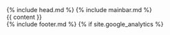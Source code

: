 <!DOCTYPE html>
<html lang="{{ site.lang | default: "en-US" }}">
  {% include head.md %}
  <body>
    {% include mainbar.md %}
    <div style=""></div>
    <div class="main-content">
      {{ content }}
    </div>
    {% include footer.md %}
    {% if site.google_analytics %}
      <script type="text/javascript">
        (function(i,s,o,g,r,a,m){i['GoogleAnalyticsObject']=r;i[r]=i[r]||function(){
        (i[r].q=i[r].q||[]).push(arguments)},i[r].l=1*new Date();a=s.createElement(o),
        m=s.getElementsByTagName(o)[0];a.async=1;a.src=g;m.parentNode.insertBefore(a,m)
        })(window,document,'script','//www.google-analytics.com/analytics.js','ga');

        ga('create', '{{ site.google_analytics }}', 'auto');
        ga('send', 'pageview');
      </script>
    {% endif %}
  </body>
</html>
